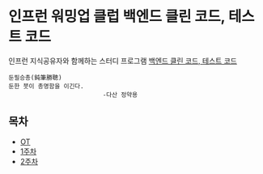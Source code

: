 # 인프런 워밍업 클럽 백엔드 클린 코드, 테스트 코드

인프런 지식공유자와 함께하는 스터디 프로그램
[백엔드 클린 코드, 테스트 코드](https://www.inflearn.com/course/offline/warmup-club-3-be-code)

```
둔필승총(鈍筆勝聰)
둔한 붓이 총명함을 이긴다.
                          -다산 정약용
```

## 목차

-   [OT](./ot.md)
-   [1주차](./1주차.md)
-   [2주차](./2주차.md)
